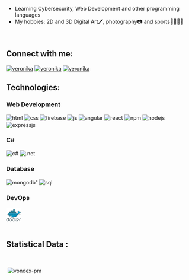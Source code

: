 - Learning Cybersecurity, Web Development and other programming languages
- My hobbies: 2D and 3D Digital Art🖊️, photography📷 and sports🏊‍♀️🏃‍♀️

<br>

<h2 align="left">Connect with me:</h2>
<p align="left">
   <a href="https://www.linkedin.com/in/veronika-naydenova-867b95249?lipi=urn%3Ali%3Apage%3Ad_flagship3_profile_view_base_contact_details%3BKEQo39r%2BRLqMYCb8C8OsMw%3D%3D" target="blank"><img align="center"
      src="https://raw.githubusercontent.com/rahuldkjain/github-profile-readme-generator/master/src/images/icons/Social/linkedin.svg"
      alt="veronika" height="30" width="40" /></a>
  <a href="https://www.facebook.com/profile.php?id=100006774063237" target="blank"><img align="center"
      src="https://raw.githubusercontent.com/rahuldkjain/github-profile-readme-generator/master/src/images/icons/Social/facebook.svg"
      alt="veronika" height="30" width="40" /></a>
  <a href="https://www.instagram.com/_veronika.vn_/?hl=en" target="blank"><img align="center"
      src="https://raw.githubusercontent.com/rahuldkjain/github-profile-readme-generator/master/src/images/icons/Social/instagram.svg"
      alt="veronika" height="30" width="40" /></a

</p>
<br>

<h2 align="left">Technologies:</h2>
<h3 align="left">Web Development</h3>
<p align="left">
     <img align="center"
      src="https://user-images.githubusercontent.com/25181517/192158954-f88b5814-d510-4564-b285-dff7d6400dad.png"
      alt="html" height="40" width="40" />
   <img align="center"
      src="https://user-images.githubusercontent.com/25181517/183898674-75a4a1b1-f960-4ea9-abcb-637170a00a75.png"
      alt="css" height="40" width="40" />
    <img align="center"
      src="https://user-images.githubusercontent.com/25181517/189716855-2c69ca7a-5149-4647-936d-780610911353.png"
      alt="firebase" height="40" width="40" />
  <img align="center"
      src="https://user-images.githubusercontent.com/25181517/117447155-6a868a00-af3d-11eb-9cfe-245df15c9f3f.png"
      alt="js" height="40" width="40" />
   <img align="center"
      src="https://user-images.githubusercontent.com/25181517/183890595-779a7e64-3f43-4634-bad2-eceef4e80268.png"
      alt="angular" height="40" width="40" />
    <img align="center"
      src="https://user-images.githubusercontent.com/25181517/183897015-94a058a6-b86e-4e42-a37f-bf92061753e5.png"
      alt="react" height="40" width="40" />
    <img align="center"
      src="https://user-images.githubusercontent.com/25181517/183890598-19a0ac2d-e88a-4005-a8df-1ee36782fde1.png"
      alt="npm" height="40" width="40" />
    <img align="center"
      src="https://user-images.githubusercontent.com/25181517/183568594-85e280a7-0d7e-4d1a-9028-c8c2209e073c.png"
      alt="nodejs" height="40" width="40" />
    <img align="center"
      src="https://user-images.githubusercontent.com/25181517/183859966-a3462d8d-1bc7-4880-b353-e2cbed900ed6.png"
      alt="expressjs" height="40" width="40" />
   

<br>

<h3 align="left">C#</h3>
<p align="left">
     <img align="center"
      src="https://user-images.githubusercontent.com/25181517/121405384-444d7300-c95d-11eb-959f-913020d3bf90.png"
      alt="c#" height="40" width="40" />
     <img align="center"
      src="https://user-images.githubusercontent.com/25181517/121405754-b4f48f80-c95d-11eb-8893-fc325bde617f.png"
      alt=".net" height="40" width="40" />
  
<br>

<h3 align="left">Database</h3>
<p align="left">
     <img align="center"
      src="https://user-images.githubusercontent.com/25181517/182884177-d48a8579-2cd0-447a-b9a6-ffc7cb02560e.png"
      alt=mongodb" height="40" width="40" />
     <img align="center"
      src="https://user-images.githubusercontent.com/4249331/52232852-e2c4f780-28bd-11e9-835d-1e3cf3e43888.png"
      alt="sql" height="40" width="40" />

  <br>

<h3 align="left">DevOps</h3>
<p align="left">
     <img align="center"
      src="https://github.com/devicons/devicon/blob/master/icons/docker/docker-original-wordmark.svg"
      alt=mongodb" height="40" width="40" />

<br>
<br>

<h2>Statistical Data :</h2>

<br>

<p>&nbsp;<img align="center" src="https://github-readme-stats.vercel.app/api?username=vondex&show_icons=true&locale=en&bg_color=0d1117&text_color=ffffff&repo=convoychat"
    alt="vondex-pm" /></p>
